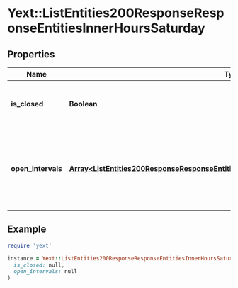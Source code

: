 # Yext::ListEntities200ResponseResponseEntitiesInnerHoursSaturday

## Properties

| Name | Type | Description | Notes |
| ---- | ---- | ----------- | ----- |
| **is_closed** | **Boolean** | Indicates if the hours of operation are \&quot;closed\&quot; on Saturday.  Filtering Type: &#x60;boolean&#x60; | [optional] |
| **open_intervals** | [**Array&lt;ListEntities200ResponseResponseEntitiesInnerAccessHoursFridayOpenIntervalsInner&gt;**](ListEntities200ResponseResponseEntitiesInnerAccessHoursFridayOpenIntervalsInner.md) | Contains the time intervals for which the Entity is open on Saturday. Note that if isClosed is set to true, \&quot;openIntervals\&quot; cannot be provided in an update.  Filtering Type: &#x60;list of object&#x60; | [optional] |

## Example

```ruby
require 'yext'

instance = Yext::ListEntities200ResponseResponseEntitiesInnerHoursSaturday.new(
  is_closed: null,
  open_intervals: null
)
```

